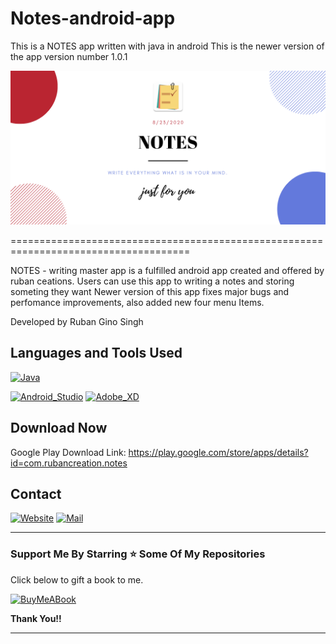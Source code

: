 # Notes-android-app
This is a NOTES app written with java in android This is the newer version of the app 
version number 1.0.1

[![Notes-Writing-Master](/notes-graphics.png)](https://play.google.com/store/apps/details?id=com.rubancreation.notes)

=====================================================================================

NOTES - writing master app 
is a fulfilled android app created and offered by ruban ceations. Users can use this app to writing a notes and storing someting they want
Newer version of this app fixes major bugs and perfomance improvements, also added new four menu Items.

Developed by Ruban Gino Singh

## Languages and Tools Used

[![Java](https://img.shields.io/badge/Java-ED8B00?style=for-the-badge&logo=java&logoColor=white)](https://github.com/Ruban2205/Notes-android-app)

[![Android_Studio](https://img.shields.io/badge/Android_Studio-3DDC84?style=for-the-badge&logo=android-studio&logoColor=white)](https://github.com/Ruban2205/Notes-android-app)
[![Adobe_XD](https://img.shields.io/badge/Adobe%20XD-470137?style=for-the-badge&logo=Adobe%20XD&logoColor=#FF61F6)](https://github.com/Ruban2205/Notes-android-app)

## Download Now 

Google Play Download Link: https://play.google.com/store/apps/details?id=com.rubancreation.notes


## Contact

[![Website](https://img.shields.io/badge/website-000000?style=for-the-badge&logo=About.me&logoColor=white)](https://rubangino.in/)
[![Mail](https://img.shields.io/badge/Gmail-D14836?style=for-the-badge&logo=gmail&logoColor=white)](mailto:info@rubangino.in)


<hr/>

### Support Me By Starring ⭐ Some Of My Repositories

Click below to gift a book to me.

[![BuyMeABook](https://img.shields.io/badge/Buy%20Me%20a%20Book-ffdd00?style=for-the-badge&logo=buy-me-a-book&logoColor=black)
](https://bit.ly/3M5jxLd)

**Thank You!!**

<hr/>
